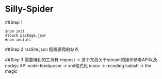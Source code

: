 Silly-Spider
===========

##Step 1
```shell
$npm init
$touch package.json
#npm install
```

##Step 2
rssSite.json
配置要爬的站点

##Step 3
需要用到的工具有
request -> 这个东西关于stream的操作参看API以及nodejs API
node-feedparser -> xml格式化
iconv -> recoding
lodash -> the magic


